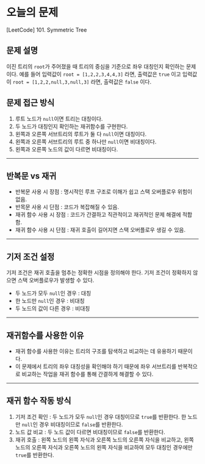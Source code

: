 # 오늘의 문제
[LeetCode] 101. Symmetric Tree

## 문제 설명
이진 트리의 `root`가 주어졌을 때 트리의 중심을 기준으로 좌우 대칭인지 확인하는 문제이다.
예를 들어 입력값이 `root = [1,2,2,3,4,4,3]` 라면, 출력값은 `true` 이고
입력값이 `root = [1,2,2,null,3,null,3]` 라면, 출력값은 `false` 이다. 

## 문제 접근 방식 
1. 루트 노드가 `null`이면 트리는 대칭이다. 
2. 두 노드가 대칭인지 확인하는 재귀함수를 구현한다.
3. 왼쪽과 오른쪽 서브트리의 루트가 둘 다 `null`이면 대칭이다.
4. 왼쪽과 오른쪽 서브트리의 루트 중 하나만 `null`이면 비대칭이다.
5. 왼쪽과 오른쪽 노드의 값이 다르면 비대칭이다. 

---

## 반복문 vs 재귀 
   - 반복문 사용 시 장점 : 명시적인 루프 구조로 이해가 쉽고 스택 오버플로우 위험이 없음.
   - 반목문 사용 시 단점 : 코드가 복잡해질 수 있음. 
   - 재귀 함수 사용 시 장점 : 코드가 간결하고 직관적이고 재귀적인 문제 해결에 적합함.
   - 재귀 함수 사용 시 단점 : 재귀 호출이 길어지면 스택 오버플로우 생길 수 있음. 

---

## 기저 조건 설정  
기저 조건은 재귀 호출을 멈추는 정확한 시점을 정의해야 한다. 기저 조건이 정확하지 않으면 스택 오버플로우가 발생할 수 있다. 
   - 두 노드가 모두 `null`인 경우 : 대칭
   - 한 노드만 `null`인 경우 : 비대칭
   - 두 노드의 값이 다른 경우 : 비대칭 

---

## 재귀함수를 사용한 이유
   - 재귀 함수를 사용한 이유는 트리의 구조를 탐색하고 비교하는 데 유용하기 때문이다.
   - 이 문제에서 트리의 좌우 대칭성을 확인해야 하기 때문에 좌우 서브트리를 반복적으로 비교하는 작업을 재귀 함수를 통해 간결하게 해결할 수 있다.

---
   
## 재귀 함수 작동 방식  
1. 기저 조건 확인 : 두 노드가 모두 `null`인 경우 대칭이므로 `true`를 반환한다.
   한 노드만 `null`인 경우 비대칭이므로 `false`를 반환한다.
2. 노드 값 비교 : 두 노드 값이 다르면 비대칭이므로 `false`를 반환한다.
3. 재귀 호출 : 왼쪽 노드의 왼쪽 자식과 오른쪽 노드의 오른쪽 자식을 비교하고,
   왼쪽 노드의 오른쪽 자식과 오른쪽 노드의 왼쪽 자식을 비교하여 모두 대칭인 경우에만 `true`를 반환한다. 
     




  
